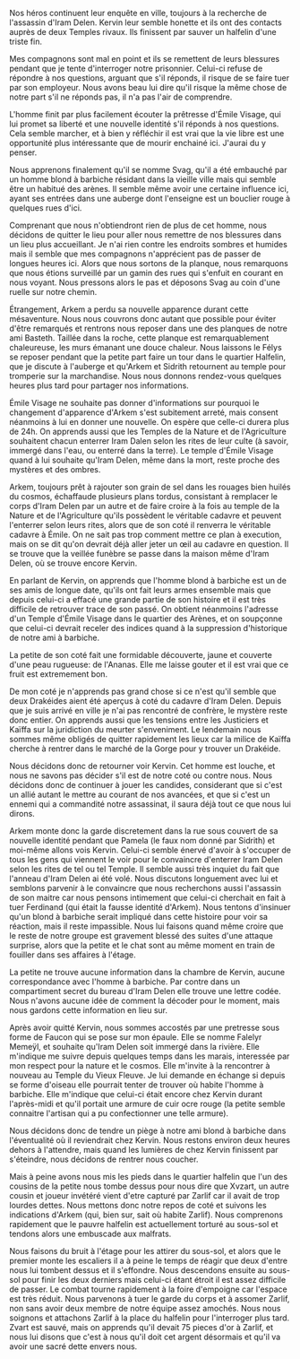 Nos héros continuent leur enquête en ville, toujours à la recherche de
l'assassin d'Iram Delen. Kervin leur semble honette et ils ont des contacts
auprès de deux Temples rivaux. Ils finissent par sauver un halfelin d'une triste
fin.

Mes compagnons sont mal en point et ils se remettent de leurs blessures pendant
que je tente d'interroger notre prisonnier. Celui-ci refuse de répondre à nos
questions, arguant que s'il réponds, il risque de se faire tuer par son
employeur. Nous avons beau lui dire qu'il risque la même chose de notre part
s'il ne réponds pas, il n'a pas l'air de comprendre.

L'homme finit par plus facilement écouter la prêtresse d'Émile Visage, qui lui
promet sa liberté et une nouvelle identité s'il réponds à nos questions. Cela
semble marcher, et à bien y réfléchir il est vrai que la vie libre est une
opportunité plus intéressante que de mourir enchainé ici. J'aurai du y penser.

Nous apprenons finalement qu'il se nomme Svag, qu'il a été embauché par un homme
blond à barbiche résidant dans la vieille ville mais qui semble être un habitué
des arènes. Il semble même avoir une certaine influence ici, ayant ses entrées
dans une auberge dont l'enseigne est un bouclier rouge à quelques rues d'ici.

Comprenant que nous n'obtiendront rien de plus de cet homme, nous décidons de
quitter le lieu pour aller nous remettre de nos blessures dans un lieu plus
accueillant. Je n'ai rien contre les endroits sombres et humides mais il semble
que mes compagnons n'apprécient pas de passer de longues heures ici. Alors que
nous sortons de la planque, nous remarquons que nous étions surveillé par un
gamin des rues qui s'enfuit en courant en nous voyant.  Nous pressons alors le
pas et déposons Svag au coin d'une ruelle sur notre chemin.

Étrangement, Arkem a perdu sa nouvelle apparence durant cette mésaventure. Nous
nous couvrons donc autant que possible pour éviter d'être remarqués et rentrons
nous reposer dans une des planques de notre ami Basteth. Taillée dans la roche,
cette planque est remarquablement chaleureuse, les murs émanant une douce
chaleur. Nous laissons le Félys se reposer pendant que la petite part faire
un tour dans le quartier Halfelin, que je discute à l'auberge et qu'Arkem et
Sidrith retournent au temple pour tromperie sur la marchandise. Nous nous
donnons rendez-vous quelques heures plus tard pour partager nos informations.

Émile Visage ne souhaite pas donner d'informations sur pourquoi le changement
d'apparence d'Arkem s'est subitement arreté, mais consent néanmoins à lui en
donner une nouvelle. On espère que celle-ci durera plus de 24h. On apprends
aussi que les Temples de la Nature et de l'Agriculture souhaitent chacun
enterrer Iram Dalen selon les rites de leur culte (à savoir, immergé dans l'eau,
ou enterré dans la terre). Le temple d'Émile Visage quand à lui souhaite qu'Iram
Delen, même dans la mort, reste proche des mystères et des ombres.

Arkem, toujours prêt à rajouter son grain de sel dans les rouages bien huilés du
cosmos, échaffaude plusieurs plans tordus, consistant à remplacer le corps
d'Iram Delen par un autre et de faire croire à la fois au temple de la Nature et
de l'Agriculture qu'ils possèdent le véritable cadavre et peuvent l'enterrer
selon leurs rites, alors que de son coté il renverra le véritable cadavre
à Émile. On ne sait pas trop comment mettre ce plan à execution, mais on se dit
qu'on devrait déjà aller jeter un œil au cadavre en question. Il se trouve que
la veillée funèbre se passe dans la maison même d'Iram Delen, où se trouve
encore Kervin.

En parlant de Kervin, on apprends que l'homme blond à barbiche est un de ses
amis de longue date, qu'ils ont fait leurs armes ensemble mais que depuis
celui-ci a effacé une grande partie de son histoire et il est très difficile de
retrouver trace de son passé. On obtient néanmoins l'adresse d'un Temple d'Émile
Visage dans le quartier des Arènes, et on soupçonne que celui-ci devrait receler
des indices quand à la suppression d'historique de notre ami à barbiche.

La petite de son coté fait une formidable découverte, jaune et couverte d'une
peau rugueuse: de l'Ananas. Elle me laisse gouter et il est vrai que ce fruit
est extremement bon.

De mon coté je n'apprends pas grand chose si ce n'est qu'il semble que deux
Drakéides aient été aperçus à coté du cadavre d'Iram Delen. Depuis que je suis
arrivé en ville je n'ai pas rencontré de confrère, le mystère reste donc entier.
On apprends aussi que les tensions entre les Justiciers et Kaïffa sur la
juridiction du meurter s'enveniment. Le lendemain nous sommes même obligés de
quitter rapidement les lieux car la milice de Kaïffa cherche à rentrer dans le
marché de la Gorge pour y trouver un Drakéide.

Nous décidons donc de retourner voir Kervin. Cet homme est louche, et nous ne
savons pas décider s'il est de notre coté ou contre nous. Nous décidons donc de
continuer à jouer les candides, considerant que si c'est un allié autant le
mettre au courant de nos avancées, et que si c'est un ennemi qui a commandité
notre assassinat, il saura déjà tout ce que nous lui dirons.

Arkem monte donc la garde discretement dans la rue sous couvert de sa nouvelle
identité pendant que Pamela (le faux nom donné par Sidrith) et moi-même allons
vois Kervin. Celui-ci semble énervé d'avoir à s'occuper de tous les gens qui
viennent le voir pour le convaincre d'enterrer Iram Delen selon les rites de tel
ou tel Temple. Il semble aussi très inquiet du fait que l'anneau d'Iram Delen ai
été volé. Nous discutons longuement avec lui et semblons parvenir à le
convaincre que nous recherchons aussi l'assassin de son maitre car nous pensons
intimement que celui-ci cherchait en fait à tuer Ferdinand (qui était la fausse
identité d'Arkem). Nous tentons d'insinuer qu'un blond à barbiche serait
impliqué dans cette histoire pour voir sa réaction, mais il reste impassible.
Nous lui faisons quand même croire que le reste de notre groupe est gravement
blessé des suites d'une attaque surprise, alors que la petite et le chat sont au
même moment en train de fouiller dans ses affaires à l'étage.

La petite ne trouve aucune information dans la chambre de Kervin, aucune
correspondance avec l'homme à barbiche. Par contre dans un compartiment secret
du bureau d'Iram Delen elle trouve une lettre codée. Nous n'avons aucune idée de
comment la décoder pour le moment, mais nous gardons cette information en lieu
sur.

Après avoir quitté Kervin, nous sommes accostés par une pretresse sous forme de
Faucon qui se pose sur mon épaule. Elle se nomme Falelyr Memeÿl, et souhaite
qu'Iram Delen soit immergé dans la rivière. Elle m'indique me suivre depuis
quelques temps dans les marais, interessée par mon respect pour la nature et le
cosmos. Elle m'invite à la rencontrer à nouveau au Temple du Vieux Fleuve. Je
lui demande en échange si depuis se forme d'oiseau elle pourrait tenter de
trouver où habite l'homme à barbiche. Elle m'indique que celui-ci était encore
chez Kervin durant l'après-midi et qu'il portait une armure de cuir ocre rouge
(la petite semble connaitre l'artisan qui a pu confectionner une telle armure).

Nous décidons donc de tendre un piège à notre ami blond à barbiche dans
l'éventualité où il reviendrait chez Kervin. Nous restons environ deux heures
dehors à l'attendre, mais quand les lumières de chez Kervin finissent par
s'éteindre, nous décidons de rentrer nous coucher.

Mais à peine avons nous mis les pieds dans le quartier halfelin que l'un des
cousins de la petite nous tombe dessus pour nous dire que Xvzart, un autre
cousin et joueur invétéré vient d'etre capturé par Zarlif car il avait de trop
lourdes dettes. Nous mettons donc notre repos de coté et suivons les indications
d'Arkem (qui, bien sur, sait où habite Zarlif). Nous comprenons rapidement que
le pauvre halfelin est actuellement torturé au sous-sol et tendons alors une
embuscade aux malfrats.

Nous faisons du bruit à l'étage pour les attirer du sous-sol, et alors que le
premier monte les escaliers il a à peine le temps de réagir que deux d'entre
nous lui tombent dessus et il s'effondre. Nous descendons ensuite au sous-sol
pour finir les deux derniers mais celui-ci étant étroit il est assez difficile
de passer. Le combat tourne rapidement à la foire d'empoigne car l'espace est
très réduit. Nous parvenons à tuer le garde du corps et à assomer Zarlif, non
sans avoir deux membre de notre équipe assez amochés. Nous nous soignons et
attachons Zarlif à la place du halfelin pour l'interroger plus tard. Zvart est
sauvé, mais on apprends qu'il devait 75 pieces d'or à Zarlif, et nous lui disons
que c'est à nous qu'il doit cet argent désormais et qu'il va avoir une sacré
dette envers nous.

